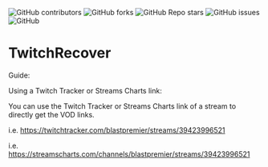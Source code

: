 <!-- Badges -->
![GitHub contributors](https://img.shields.io/github/contributors/NotPrab/.NET-Obfuscator?style=for-the-badge)
![GitHub forks](https://img.shields.io/github/forks/NotPrab/.NET-Obfuscator?style=for-the-badge)
![GitHub Repo stars](https://img.shields.io/github/stars/NotPrab/.NET-Obfuscator?style=for-the-badge)
![GitHub issues](https://img.shields.io/github/issues/NotPrab/.NET-Obfuscator?style=for-the-badge)
![GitHub](https://img.shields.io/github/license/NotPrab/.NET-Obfuscator?style=for-the-badge)
# TwitchRecover

Guide: 

Using a Twitch Tracker or Streams Charts link: 

You can use the Twitch Tracker or Streams Charts link of a stream to directly get the VOD links. 

i.e. https://twitchtracker.com/blastpremier/streams/39423996521 

i.e. https://streamscharts.com/channels/blastpremier/streams/39423996521 


